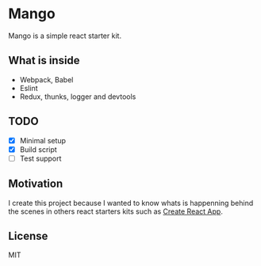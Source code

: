 # Mango

Mango is a simple react starter kit.

## What is inside

- Webpack, Babel
- Eslint
- Redux, thunks, logger and devtools

## TODO

- [x] Minimal setup
- [x] Build script
- [ ] Test support

## Motivation

I create this project because I wanted to know whats is happenning behind the scenes in others react starters kits such as [Create React App](https://github.com/facebookincubator/create-react-app).

## License

MIT